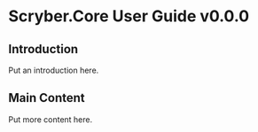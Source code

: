 # Scryber.Core User Guide v0.0.0 

## Introduction
Put an introduction here.

## Main Content
Put more content here.
